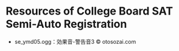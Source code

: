 # Resources of College Board SAT Semi-Auto Registration

- se_ymd05.ogg：効果音-警告音3 &copy; otosozai.com
